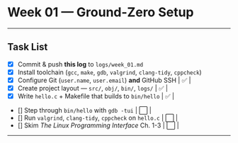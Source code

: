 # Week 01 — Ground-Zero Setup

---

## Task List

- [x] Commit & push **this log** to `logs/week_01.md`
- [x] Install toolchain (`gcc`, `make`, `gdb`, `valgrind`, `clang-tidy`, `cppcheck`)
- [x] Configure Git (`user.name`, `user.email`) **and** GitHub SSH | ✅ |
- [x] Create project layout — `src/`, `obj/`, `bin/`, `logs/` | ✅ |
- [x] Write `hello.c` + Makefile that builds to `bin/hello` | ✅ |
- [] Step through `bin/hello` with `gdb -tui` | ⬜ |
- [] Run `valgrind`, `clang-tidy`, `cppcheck` on `hello.c` | ⬜ |
- [] Skim *The Linux Programming Interface* Ch. 1-3 | ⬜ |

---
